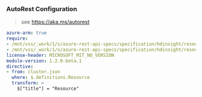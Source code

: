 ### AutoRest Configuration

> see https://aka.ms/autorest

``` yaml
azure-arm: true
require:
- /mnt/vss/_work/1/s/azure-rest-api-specs/specification/hdinsight/resource-manager/readme.md
- /mnt/vss/_work/1/s/azure-rest-api-specs/specification/hdinsight/resource-manager/readme.go.md
license-header: MICROSOFT_MIT_NO_VERSION
module-version: 1.2.0-beta.1
directive:
- from: cluster.json
  where: $.definitions.Resource
  transform: >
    $["title"] = "Resource"
```